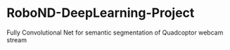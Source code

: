 # RoboND-DeepLearning-Project
Fully Convolutional Net for semantic segmentation of Quadcoptor webcam stream
